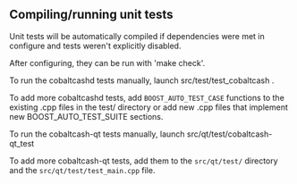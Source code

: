 Compiling/running unit tests
------------------------------------

Unit tests will be automatically compiled if dependencies were met in configure
and tests weren't explicitly disabled.

After configuring, they can be run with 'make check'.

To run the cobaltcashd tests manually, launch src/test/test_cobaltcash .

To add more cobaltcashd tests, add `BOOST_AUTO_TEST_CASE` functions to the existing
.cpp files in the test/ directory or add new .cpp files that
implement new BOOST_AUTO_TEST_SUITE sections.

To run the cobaltcash-qt tests manually, launch src/qt/test/cobaltcash-qt_test

To add more cobaltcash-qt tests, add them to the `src/qt/test/` directory and
the `src/qt/test/test_main.cpp` file.
